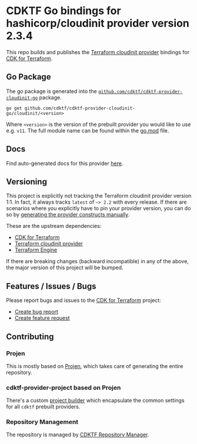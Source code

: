 # CDKTF Go bindings for hashicorp/cloudinit provider version 2.3.4

This repo builds and publishes the [Terraform cloudinit provider](https://registry.terraform.io/providers/hashicorp/cloudinit/2.3.4/docs) bindings for [CDK for Terraform](https://cdk.tf).

## Go Package

The go package is generated into the [`github.com/cdktf/cdktf-provider-cloudinit-go`](https://github.com/cdktf/cdktf-provider-cloudinit-go) package.

`go get github.com/cdktf/cdktf-provider-cloudinit-go/cloudinit/<version>`

Where `<version>` is the version of the prebuilt provider you would like to use e.g. `v11`. The full module name can be found
within the [go.mod](https://github.com/cdktf/cdktf-provider-cloudinit-go/blob/main/cloudinit/go.mod#L1) file.

## Docs

Find auto-generated docs for this provider [here](https://github.com/cdktf/cdktf-provider-cloudinit/blob/main/docs/API.go.md).


## Versioning

This project is explicitly not tracking the Terraform cloudinit provider version 1:1. In fact, it always tracks `latest` of `~> 2.2` with every release. If there are scenarios where you explicitly have to pin your provider version, you can do so by [generating the provider constructs manually](https://cdk.tf/imports).

These are the upstream dependencies:

* [CDK for Terraform](https://cdk.tf)
* [Terraform cloudinit provider](https://registry.terraform.io/providers/hashicorp/cloudinit/2.3.4)
* [Terraform Engine](https://terraform.io)

If there are breaking changes (backward incompatible) in any of the above, the major version of this project will be bumped.

## Features / Issues / Bugs

Please report bugs and issues to the [CDK for Terraform](https://cdk.tf) project:

* [Create bug report](https://cdk.tf/bug)
* [Create feature request](https://cdk.tf/feature)

## Contributing

### Projen

This is mostly based on [Projen](https://github.com/projen/projen), which takes care of generating the entire repository.

### cdktf-provider-project based on Projen

There's a custom [project builder](https://github.com/cdktf/cdktf-provider-project) which encapsulate the common settings for all `cdktf` prebuilt providers.


### Repository Management

The repository is managed by [CDKTF Repository Manager](https://github.com/cdktf/cdktf-repository-manager/).
